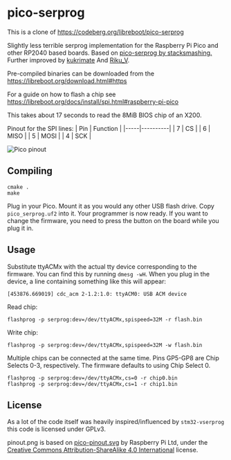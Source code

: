# pico-serprog

This is a clone of https://codeberg.org/libreboot/pico-serprog

Slightly less terrible serprog implementation for the Raspberry Pi Pico and
other RP2040 based boards. Based on [pico-serprog by stacksmashing.](https://github.com/stacksmashing/pico-serprog/)
Further improved by [kukrimate](https://github.com/kukrimate/pico-serprog)
And [Riku\_V](https://codeberg.org/libreboot/pico-serprog).

Pre-compiled binaries can be downloaded from the
https://libreboot.org/download.html#https

For a guide on how to flash a chip see
https://libreboot.org/docs/install/spi.html#raspberry-pi-pico

This takes about 17 seconds to read the 8MiB BIOS chip of an X200.

Pinout for the SPI lines:
| Pin | Function |
|-----|----------|
|  7  | CS       |
|  6  | MISO     |
|  5  | MOSI     |
|  4  | SCK      |

![Pico pinout](pinout.png)

## Compiling

```
cmake .
make
```

Plug in your Pico. Mount it as you would any other USB flash drive.
Copy `pico_serprog.uf2` into it. Your programmer is now ready.
If you want to change the firmware, you need to press the button
on the board while you plug it in.

## Usage

Substitute ttyACMx with the actual tty device corresponding to the firmware.
You can find this by running `dmesg -wH`. When you plug in the device, a line
containing something like this will appear:

```
[453876.669019] cdc_acm 2-1.2:1.0: ttyACM0: USB ACM device
```


Read chip:

```
flashprog -p serprog:dev=/dev/ttyACMx,spispeed=32M -r flash.bin
```

Write chip:
```
flashprog -p serprog:dev=/dev/ttyACMx,spispeed=32M -w flash.bin
```

Multiple chips can be connected at the same time. Pins GP5-GP8 are Chip
Selects 0-3, respectively. The firmware defaults to using Chip Select 0.
```
flashprog -p serprog:dev=/dev/ttyACMx,cs=0 -r chip0.bin
flashprog -p serprog:dev=/dev/ttyACMx,cs=1 -r chip1.bin
```

## License

As a lot of the code itself was heavily inspired/influenced by `stm32-vserprog`
this code is licensed under GPLv3.

pinout.png is based on
[pico-pinout.svg](https://www.raspberrypi.com/documentation/microcontrollers/images/pico-pinout.svg)
by Raspberry Pi Ltd, under the
[Creative Commons Attribution-ShareAlike 4.0 International](https://creativecommons.org/licenses/by-sa/4.0/)
license.

